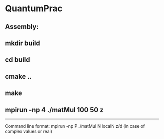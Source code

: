 # QuantumPrac

Assembly:
---
mkdir build
---
cd build
---
cmake ..
---
make
---
mpirun -np 4 ./matMul 100 50 z
---
---
Command line format: mpirun -np P ./matMul N localN z/d (in case of complex values or real)
